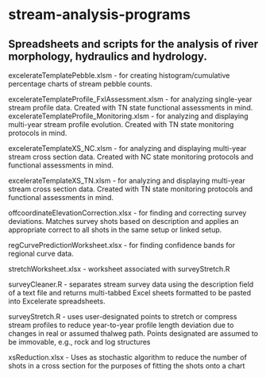 # stream-analysis-programs
## Spreadsheets and scripts for the analysis of river morphology, hydraulics and hydrology.


excelerateTemplatePebble.xlsm - for creating histogram/cumulative percentage charts of stream pebble counts.

excelerateTemplateProfile_FxlAssessment.xlsm	- for analyzing single-year stream profile data. Created with TN state functional assessments in mind.
excelerateTemplateProfile_Monitoring.xlsm - for analyzing and displaying multi-year stream profile evolution. Created with TN state monitoring protocols in mind.

excelerateTemplateXS_NC.xlsm	- for analyzing and displaying multi-year stream cross section data. Created with NC state monitoring protocols and functional assessments in mind.

excelerateTemplateXS_TN.xlsm - for analyzing and displaying multi-year stream cross section data. Created with TN state monitoring protocols and functional assessments in mind.

offcoordinateElevationCorrection.xlsx	- for finding and correcting survey deviations. Matches survey shots based on description and applies an appropriate correct to all shots in the same setup or linked setup.

regCurvePredictionWorksheet.xlsx	- for finding confidence bands for regional curve data.

stretchWorksheet.xlsx	- worksheet associated with surveyStretch.R

surveyCleaner.R	- separates stream survey data using the description field of a text file and returns multi-tabbed Excel sheets formatted to be pasted into Excelerate spreadsheets.

surveyStretch.R	- uses user-designated points to stretch or compress stream profiles to reduce year-to-year profile length deviation due to changes in real or assumed thalweg path. Points designated are assumed to be immovable, e.g., rock and log structures

xsReduction.xlsx - Uses as stochastic algorithm to reduce the number of shots in a cross section for the purposes of fitting the shots onto a chart
